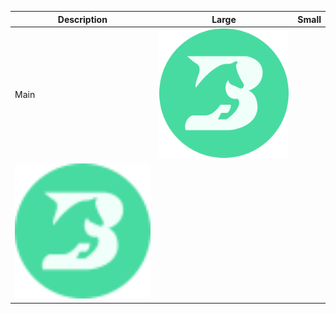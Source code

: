 |Description|Large|Small|
|---|---|---|
|Main|<img src="https://github.com/BAyield/asset/blob/main/png/token_256.png" width=256 />
|<img src="https://github.com/BAyield/asset/blob/main/svg/token_32.svg" width=256 />|
